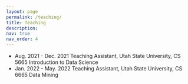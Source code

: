 ```yaml
---
layout: page
permalink: /teaching/
title: Teaching
description: 
nav: true
nav_order: 4
---
```


- Aug. 2021 - Dec. 2021 Teaching Assistant, Utah State University, CS 5665 Introduction to Data Science
- Jan. 2022 - May. 2022 Teaching Assistant, Utah State University, CS 6665 Data Mining
